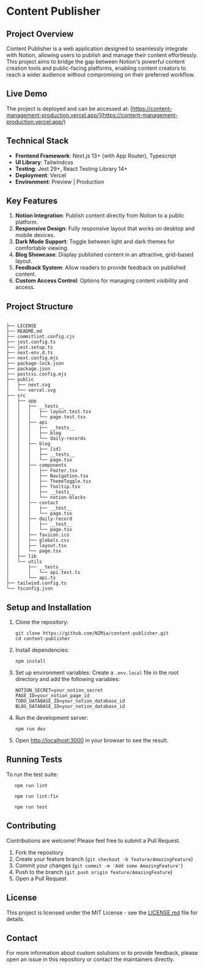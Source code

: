 # Content Publisher

## Project Overview

Content Publisher is a web application designed to seamlessly integrate with Notion, allowing users to publish and manage their content effortlessly. This project aims to bridge the gap between Notion's powerful content creation tools and public-facing platforms, enabling content creators to reach a wider audience without compromising on their preferred workflow.

## Live Demo

The project is deployed and can be accessed at: [https://content-management-production.vercel.app/](https://content-management-production.vercel.app/)

## Technical Stack

- **Frontend Framework**: Next.js 13+ (with App Router), Typescript
- **UI Library**: Tailwindcss
- **Testing**: Jest 29+, React Testing Library 14+
- **Deployment**: Vercel
- **Environment**: Preview  | Production

## Key Features

1. **Notion Integration**: Publish content directly from Notion to a public platform.
2. **Responsive Design**: Fully responsive layout that works on desktop and mobile devices.
3. **Dark Mode Support**: Toggle between light and dark themes for comfortable viewing.
4. **Blog Showcase**: Display published content in an attractive, grid-based layout.
5. **Feedback System**: Allow readers to provide feedback on published content.
6. **Custom Access Control**: Options for managing content visibility and access.

## Project Structure
```

├── LICENSE
├── README.md
├── commitlint.config.cjs
├── jest.config.ts
├── jest.setup.ts
├── next-env.d.ts
├── next.config.mjs
├── package-lock.json
├── package.json
├── postcss.config.mjs
├── public
│   ├── next.svg
│   └── vercel.svg
├── src
│   ├── app
│   │   ├── __tests__
│   │   │   ├── layout.test.tsx
│   │   │   └── page.test.tsx
│   │   ├── api
│   │   │   ├── __tests__
│   │   │   ├── blog
│   │   │   └── daily-records
│   │   ├── blog
│   │   │   ├── [id]
│   │   │   ├── __tests__
│   │   │   └── page.tsx
│   │   ├── components
│   │   │   ├── Footer.tsx
│   │   │   ├── Navigation.tsx
│   │   │   ├── ThemeToggle.tsx
│   │   │   ├── Tooltip.tsx
│   │   │   ├── __tests__
│   │   │   └── notion-blocks
│   │   ├── contact
│   │   │   ├── __test__
│   │   │   └── page.tsx
│   │   ├── daily-record
│   │   │   ├── __test__
│   │   │   └── page.tsx
│   │   ├── favicon.ico
│   │   ├── globals.css
│   │   ├── layout.tsx
│   │   └── page.tsx
│   ├── lib
│   └── utils
│       ├── __tests__
│       │   └── api.test.ts
│       └── api.ts
├── tailwind.config.ts
└── tsconfig.json
```
## Setup and Installation

1. Clone the repository:
   ```
   git clone https://github.com/NZMia/content-publisher.git
   cd content-publisher
   ```

2. Install dependencies:
   ```
   npm install
   ```

3. Set up environment variables:
   Create a `.env.local` file in the root directory and add the following variables:
   ```
   NOTION_SECRET=your_notion_secret
   PAGE_ID=your_notion_page_id
   TODO_DATABASE_ID=your_notion_database_id
   BLOG_DATABASE_ID=your_notion_database_id

   ```

4. Run the development server:
   ```
   npm run dev
   ```

5. Open [http://localhost:3000](http://localhost:3000) in your browser to see the result.

## Running Tests

To run the test suite:
```lint test
   npm run lint
```
```lint fix
   npm run lint:fix
```
```unit test
   npm run test
```
## Contributing

Contributions are welcome! Please feel free to submit a Pull Request.

1. Fork the repository
2. Create your feature branch (`git checkout -b feature/AmazingFeature`)
3. Commit your changes (`git commit -m 'Add some AmazingFeature'`)
4. Push to the branch (`git push origin feature/AmazingFeature`)
5. Open a Pull Request

## License

This project is licensed under the MIT License - see the [LICENSE.md](LICENSE.md) file for details.

## Contact

For more information about custom solutions or to provide feedback, please open an issue in this repository or contact the maintainers directly.
